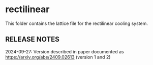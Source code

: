 # rectilinear
This folder contains the lattice file for the rectilinear cooling system.



RELEASE NOTES
-------------
2024-09-27: 
Version described in paper documented as https://arxiv.org/abs/2409.02613 (version 1 and 2) 

